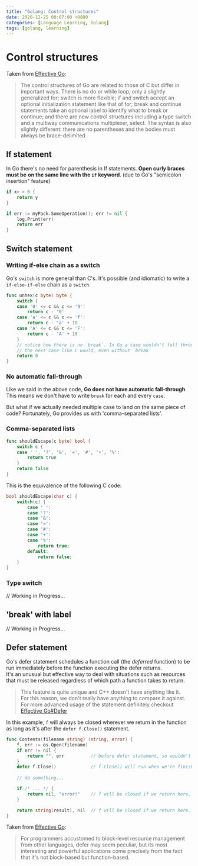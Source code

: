 ```yaml
---
title: "Golang: Control structures"
date: 2020-12-25 00:07:00 +0800
categories: [Language Learning, Golang]
tags: [golang, learning]
---
```


# Control structures
Taken from [Effective Go](https://golang.org/doc/effective_go.html#control-structures): 
> The control structures of Go are related to those of C but differ in important ways.
> There is no do or while loop, only a slightly generalized for; switch is more flexible;
> if and switch accept an optional initialization statement like that of for;
> break and continue statements take an optional label to identify what to break or continue;
> and there are new control structures including a type switch and a multiway communications
> multiplexer, select. The syntax is also slightly different:
> there are no parentheses and the bodies must always be brace-delimited.

## If statement

In Go there's no need for parenthesis in If statements. __Open curly braces must be__
__on the same line with the `if` keyword__. (due to Go's "semicolon insertion" feature)

```go
if x> > 0 {
	return y
}
```
```go
if err := myPack.SomeOperation(); err != nil {
	log.Print(err)
	return err
}
```

## Switch statement

### Writing if-else chain as a switch
Go's `switch` is more general than C's. It's possible (and idiomatic) to write 
a `if-else-if-else` chain as a `switch`.

```go
func unhex(c byte) byte {
	switch {
	case '0' <= c && c <= '9':
		return c - '0'
	case 'a' <= c && c <= 'f':
		return c - 'a' + 10
	case 'A' <= c && c <= 'F':
		return c - 'A' + 10
	}
	// notice how there is no `break`. In Go a case wouldn't fall through
	// the next case like C would, even without `break`
	return 0
}
```

### No automatic fall-through

Like we said in the above code, __Go does not have automatic fall-through__.
This means we don't have to write `break` for each and every `case`.

But what if we actually needed multiple case to land on the same piece of code?
Fortunately, Go provides us with 'comma-separated lists'.

### Comma-separated lists

```go
func shouldEscape(c byte) bool {
	switch c {
	case ' ', '?', '&', '=', '#', '+', '%':
		return true
	}
	return false
}
```

This is the equivalence of the following C code:

```c++
bool shouldEscape(char c) {
	switch(c) {
		case ' ':
		case '?':
		case '&':
		case '=':
		case '#':
		case '+':
		case '%':
			return true;
		default:
			return false;
	}
}
```

### Type switch

// Working in Progress...

## 'break' with label

// Working in Progress...

## Defer statement

Go's defer statement schedules a function call (the _deferred_ function) to be run 
immediately before the function executing the defer returns.  
It's an unusual but effective way to deal with situations such as resources that must 
be released regardless of which path a function takes to return.

> This feature is quite unique and C++ doesn't have anything like it.  
> For this reason, we don't really have anything to compare it against.  
> For more advanced usage of the statement definitely checkout
> [Effective Go#Defer](https://golang.org/doc/effective_go.html#defer)

In this example, `f` will always be closed wherever we return in the function as long
as it's after the `defer f.Close()` statement.
```go
func Contents(filename string) (string, error) {
	f, err := os.Open(filename)
	if err != nil {
		return "", err			// before defer statement, so wouldn't trigger `f.Close()`
	}
	defer f.Close()				// f.Close() will run when we're finished.
	
	// do something...

	if /* ... */ {
		return nil, "error!"	// f will be closed if we return here.
	}

	return string(result), nil	// f will be closed if we return here.
}
```


Taken from [Effective Go](https://golang.org/doc/effective_go.html#defer):
> For programmers accustomed to block-level resource management from other languages,
> defer may seem peculiar, but its most interesting and powerful applications come 
> precisely from the fact that it's not block-based but function-based.



